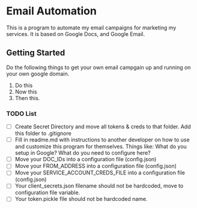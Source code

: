 # Email Automation
This is a program to automate my email campaigns for marketing my services.  It is based on Google Docs, and Google Email.

## Getting Started
Do the following things to get your own email campgain up and running on your own google domain.

1. Do this
2. Now this
3. Then this.
  

### TODO List
- [ ] Create Secret Directory and move all tokens & creds to that folder.
    Add this folder to .gitignore
- [ ] Fill in readme.md with instructions to another developer
    on how to use and customize this program for themselves.
    Things like: What do you setup in Google?  What do you need
    to configure here?
- [ ] Move your DOC_IDs into a configuration file (config.json)
- [ ] Move your FROM_ADDRESS into a configuration file (config.json)
- [ ] Move your SERVICE_ACCOUNT_CREDS_FILE into a configuration file (config.json)
- [ ] Your client_secrets.json filename should not be hardcoded, move to configuration file variable.
- [ ] Your token.pickle file should not be hardcoded name.

